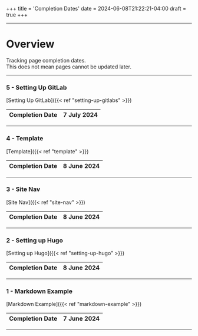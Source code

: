 +++
title = 'Completion Dates'
date = 2024-06-08T21:22:21-04:00
draft = true
+++

---

# Overview
Tracking page completion dates.\
This does not mean pages cannot be updated later.

---

### 5 - Setting Up GitLab

[Setting Up GitLab]({{< ref "setting-up-gitlabs" >}})

| Completion Date | 7 July 2024 |
| --------------- | ----------- |

---

### 4 - Template

[Template]({{< ref "template" >}})

| Completion Date | 8 June 2024 |
| --------------- | ----------- |

---

### 3 - Site Nav

[Site Nav]({{< ref "site-nav" >}})

| Completion Date | 8 June 2024 |
| --------------- | ----------- |

---

### 2 - Setting up Hugo

[Setting up Hugo]({{< ref "setting-up-hugo" >}})

| Completion Date | 8 June 2024 |
| --------------- | ----------- |

---

### 1 - Markdown Example 

[Markdown Example]({{< ref "markdown-example" >}})

| Completion Date | 7 June 2024 |
| --------------- | ----------- |

---